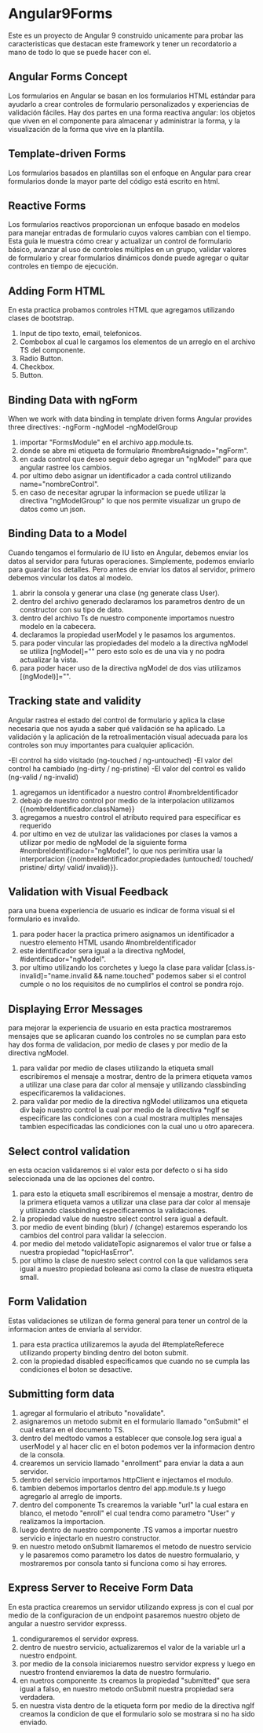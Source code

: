 # Angular9Forms
Este es un proyecto de Angular 9 construido unicamente para probar las caracteristicas que destacan este framework y tener un recordatorio a mano de todo lo que se puede hacer con el.

## Angular Forms Concept
Los formularios en Angular se basan en los formularios HTML estándar para ayudarlo a crear controles de formulario personalizados y experiencias de validación fáciles. Hay dos partes en una forma reactiva angular: los objetos que viven en el componente para almacenar y administrar la forma, y la visualización de la forma que vive en la plantilla.

## Template-driven Forms
Los formularios basados en plantillas son el enfoque en Angular para crear formularios donde la mayor parte del código está escrito en html.

## Reactive Forms
Los formularios reactivos proporcionan un enfoque basado en modelos para manejar entradas de formulario cuyos valores cambian con el tiempo. Esta guía le muestra cómo crear y actualizar un control de formulario básico, avanzar al uso de controles múltiples en un grupo, validar valores de formulario y crear formularios dinámicos donde puede agregar o quitar controles en tiempo de ejecución.

## Adding Form HTML
En esta practica probamos controles HTML que agregamos utilizando clases de bootstrap.
1) Input de tipo texto, email, telefonicos.
2) Combobox al cual le cargamos los elementos de un arreglo en el archivo TS del componente.
3) Radio Button.
4) Checkbox.
5) Button.

## Binding Data with ngForm
When we work with data binding in template driven forms Angular provides three directives:
-ngForm
-ngModel
-ngModelGroup

1) importar "FormsModule" en el archivo app.module.ts.
2) donde se abre mi etiqueta de formulario #nombreAsignado="ngForm".
3) en cada control que deseo seguir debo agregar un "ngModel" para que angular rastree los cambios.
4) por ultimo debo asignar un identificador a cada control utilizando name="nombreControl". 
5) en caso de necesitar agrupar la informacion se puede utilizar la directiva "ngModelGroup" lo que nos permite visualizar un grupo de datos como un json.

## Binding Data to a Model
Cuando tengamos el formulario de IU listo en Angular, debemos enviar los datos al servidor para futuras operaciones. Simplemente, podemos enviarlo para guardar los detalles. Pero antes de enviar los datos al servidor, primero debemos vincular los datos al modelo.

1) abrir la consola y generar una clase (ng generate class User).
2) dentro del archivo generado declaramos los parametros dentro de un constructor con su tipo de dato.
3) dentro del archivo Ts de nuestro componente importamos nuestro modelo en la cabecera.
4) declaramos la propiedad userModel y le pasamos los argumentos.
5) para poder vincular las propiedades del modelo a la directiva ngModel se utiliza [ngModel]="" pero esto solo es de una via y no podra actualizar la vista.
6) para poder hacer uso de la directiva ngModel de dos vias utilizamos [(ngModel)]="".

## Tracking state and validity
Angular rastrea el estado del control de formulario y aplica la clase necesaria que nos ayuda a saber qué validación se ha aplicado. La validación y la aplicación de la retroalimentación visual adecuada para los controles son muy importantes para cualquier aplicación.

-El control ha sido visitado (ng-touched / ng-untouched)
-El valor del control ha cambiado (ng-dirty / ng-pristine)
-El valor del control es valido (ng-valid / ng-invalid)

1) agregamos un identificador a nuestro control #nombreIdentificador
2) debajo de nuestro control por medio de la interpolacion utilizamos {{nombreIdentificador.className}}
3) agregamos a nuestro control el atributo required para especificar es requerido
4) por ultimo en vez de utulizar las validaciones por clases la vamos a utilizar por medio de ngModel de la siguiente forma #nombreIdentificador="ngModel", lo que nos perimitira usar la interporlacion 
{{nombreIdentificador.propiedades (untouched/ touched/ pristine/ dirty/ valid/ invalid)}}.

## Validation with Visual Feedback
para una buena experiencia de usuario es indicar de forma visual si el formulario es invalido.

1) para poder hacer la practica primero asignamos un identificador a nuestro elemento HTML usando #nombreIdentificador
2) este identificador sera igual a la directiva ngModel, #identificador="ngModel".
3) por ultimo utilizando los corchetes y luego la clase para validar [class.is-invalid]="name.invalid && name.touched" podemos saber si el control cumple o no los requisitos de no cumplirlos el control se pondra rojo.

## Displaying Error Messages
para mejorar la experiencia de usuario en esta practica mostraremos mensajes que se aplicaran cuando los controles no se cumplan para esto hay dos forma de validacion, por medio de clases y por medio de la directiva ngModel.

1) para validar por medio de clases utilizando la etiqueta small escribiremos el mensaje a mostrar, dentro de la primera etiqueta vamos a utilizar una clase para dar color al mensaje y utilizando classbinding especificaremos la validaciones.
2) para validar por medio de la directiva ngModel utilizamos una etiqueta div bajo nuestro control la cual por medio de la directiva *ngIf se especificare las condiciones con a cual mostrara multiples mensajes tambien especificadas las condiciones con la cual uno u otro aparecera.

## Select control validation
en esta ocacion validaremos si el valor esta por defecto o si ha sido seleccionada una de las opciones del contro.

1) para esto la etiqueta small escribiremos el mensaje a mostrar, dentro de la primera etiqueta vamos a utilizar una clase para dar color al mensaje y utilizando classbinding especificaremos la validaciones.
2) la propiedad value de nuestro select control sera igual a default.
3) por medio de event binding (blur) / (change) estaremos esperando los cambios del control para validar la seleccion.
4) por medio del metodo validateTopic asignaremos el valor true or false a nuestra propiedad "topicHasError".
5) por ultimo la clase de nuestro select control con la que validamos sera igual a nuestro propiedad boleana asi como la clase de nuestra etiqueta small.

## Form Validation
Estas validaciones se utilizan de forma general para tener un control de la informacion antes de enviarla al servidor.

1) para esta practica utilizaremos la ayuda del #templateReferece utilizando property binding dentro del boton submit.
2) con la propiedad disabled especificamos que cuando no se cumpla las condiciones el boton se desactive.

## Submitting form data

1) agregar al formulario el atributo "novalidate".
2) asignaremos un metodo submit en el formulario llamado "onSubmit" el cual estara en el documento TS.
3) dentro del medtodo vamos a establecer que console.log sera igual a userModel y al hacer clic en el boton podemos ver la informacion dentro de la consola.
4) crearemos un servicio llamado "enrollment" para enviar la data a aun servidor.
5) dentro del servicio importamos httpClient e injectamos el modulo.
6) tambien debemos importarlos dentro del app.module.ts y luego agregarlo al arreglo de imports.
7) dentro del componente Ts crearemos la variable "url" la cual estara en blanco, el metodo "enroll" el cual tendra como parametro "User" y realizamos la importacion.
8) luego dentro de nuestro componente .TS vamos a importar nuestro servicio e injectarlo en nuestro constructor.
9) en nuestro metodo onSubmit llamaremos el metodo de nuestro servicio y le pasaremos como parametro los datos de nuestro formualario, y mostraremos por consola tanto si funciona como si hay errores.

## Express Server to Receive Form Data
En esta practica crearemos un servidor utilizando express js con el cual por medio de la configuracion de un endpoint pasaremos nuestro objeto de angular a nuestro servidor expresss.

1) condiguraremos el servidor express.
2) dentro de nuestro servicio, actualizaremos el valor de la variable url a nuestro endpoint.
3) por medio de la consola iniciaremos nuestro servidor express y luego en nuestro frontend enviaremos la data de nuestro formulario.
4) en nuetros componente .ts creamos la propiedad "submitted" que sera igual a falso, en nuestro metodo onSubmit nuestra propiedad sera verdadera.
5) en nuestra vista dentro de la etiqueta form por medio de la directiva ngIf creamos la condicion de que el formulario solo se mostrara si no ha sido enviado.

